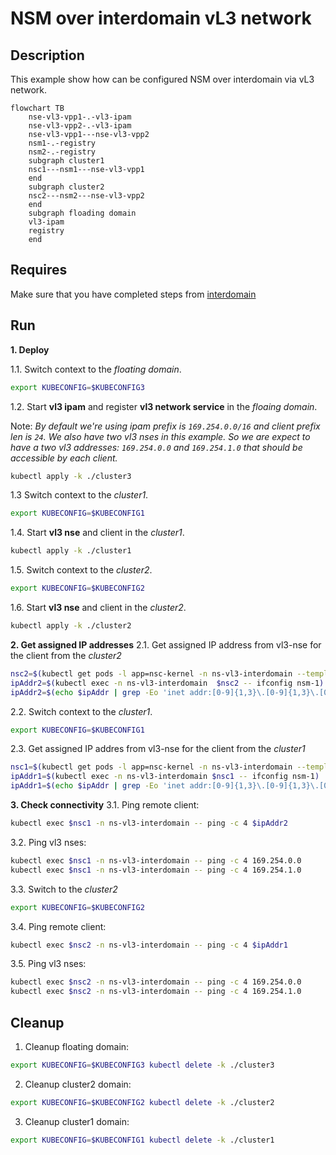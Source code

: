 # NSM over interdomain vL3 network

## Description

This example show how can be configured NSM over interdomain via vL3 network.

```mermaid
flowchart TB
    nse-vl3-vpp1-.-vl3-ipam
    nse-vl3-vpp2-.-vl3-ipam
    nse-vl3-vpp1---nse-vl3-vpp2  
    nsm1-.-registry
    nsm2-.-registry
    subgraph cluster1
    nsc1---nsm1---nse-vl3-vpp1
    end
    subgraph cluster2
    nsc2---nsm2---nse-vl3-vpp2
    end
    subgraph floading domain
    vl3-ipam
    registry
    end
```
## Requires

Make sure that you have completed steps from [interdomain](../../)

## Run

**1. Deploy**

1.1. Switch context to the *floating domain*.

```bash
export KUBECONFIG=$KUBECONFIG3
```

1.2. Start **vl3 ipam** and register **vl3 network service** in the *floaing domain*.


Note: *By default we're using ipam prefix is `169.254.0.0/16` and client prefix len is `24`. We also have two vl3 nses in this example. So we are expect to have a two vl3 addresses: `169.254.0.0` and `169.254.1.0` that should be accessible by each client.*


```bash
kubectl apply -k ./cluster3
```

1.3 Switch context to the *cluster1*.

```bash
export KUBECONFIG=$KUBECONFIG1
```


1.4. Start **vl3 nse** and client in the *cluster1*.

```bash
kubectl apply -k ./cluster1
```

1.5. Switch context to the *cluster2*.

```bash
export KUBECONFIG=$KUBECONFIG2
```


1.6. Start **vl3 nse** and client in the *cluster2*.

```bash
kubectl apply -k ./cluster2
```


**2. Get assigned IP addresses**
2.1. Get assigned IP address from vl3-nse for the client from the *cluster2*

```bash
nsc2=$(kubectl get pods -l app=nsc-kernel -n ns-vl3-interdomain --template '{{range .items}}{{.metadata.name}}{{"\n"}}{{end}}')
ipAddr2=$(kubectl exec -n ns-vl3-interdomain  $nsc2 -- ifconfig nsm-1)
ipAddr2=$(echo $ipAddr | grep -Eo 'inet addr:[0-9]{1,3}\.[0-9]{1,3}\.[0-9]{1,3}\.[0-9]{1,3}'| cut -c 11-)
```

2.2. Switch context to the *cluster1*.

```bash
export KUBECONFIG=$KUBECONFIG1
```

2.3. Get assigned IP addres from vl3-nse for the client from the *cluster1*

```bash
nsc1=$(kubectl get pods -l app=nsc-kernel -n ns-vl3-interdomain --template '{{range .items}}{{.metadata.name}}{{"\n"}}{{end}}')
ipAddr1=$(kubectl exec -n ns-vl3-interdomain $nsc1 -- ifconfig nsm-1)
ipAddr1=$(echo $ipAddr | grep -Eo 'inet addr:[0-9]{1,3}\.[0-9]{1,3}\.[0-9]{1,3}\.[0-9]{1,3}'| cut -c 11-)
```

**3. Check connectivity**
3.1. Ping remote client:
```bash
kubectl exec $nsc1 -n ns-vl3-interdomain -- ping -c 4 $ipAddr2
```

3.2. Ping vl3 nses:
```bash
kubectl exec $nsc1 -n ns-vl3-interdomain -- ping -c 4 169.254.0.0
kubectl exec $nsc1 -n ns-vl3-interdomain -- ping -c 4 169.254.1.0
```


3.3. Switch to the *cluster2*
```bash
export KUBECONFIG=$KUBECONFIG2
```


3.4. Ping remote client:
```bash
kubectl exec $nsc2 -n ns-vl3-interdomain -- ping -c 4 $ipAddr1
```

3.5. Ping vl3 nses:
```bash
kubectl exec $nsc2 -n ns-vl3-interdomain -- ping -c 4 169.254.0.0
kubectl exec $nsc2 -n ns-vl3-interdomain -- ping -c 4 169.254.1.0
```

## Cleanup

1. Cleanup floating domain:

```bash
export KUBECONFIG=$KUBECONFIG3 kubectl delete -k ./cluster3
```

2. Cleanup cluster2 domain:

```bash
export KUBECONFIG=$KUBECONFIG2 kubectl delete -k ./cluster2
```

3. Cleanup cluster1 domain:

```bash
export KUBECONFIG=$KUBECONFIG1 kubectl delete -k ./cluster1
```
